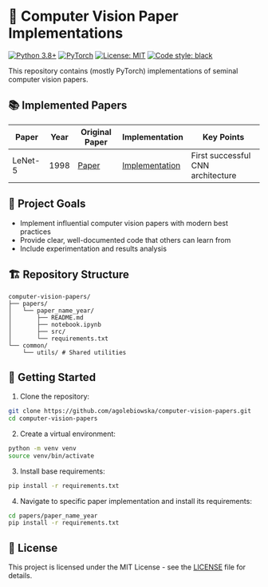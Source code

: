 # 📸 Computer Vision Paper Implementations

[![Python 3.8+](https://img.shields.io/badge/python-3.11+-blue.svg)](https://www.python.org/downloads/)
[![PyTorch](https://img.shields.io/badge/PyTorch-2.0%2B-EE4C2C.svg)](https://pytorch.org/)
[![License: MIT](https://img.shields.io/badge/license-MIT-green.svg)](https://opensource.org/licenses/MIT)
[![Code style: black](https://img.shields.io/badge/code%20style-black-000000.svg)](https://github.com/psf/black)

This repository contains (mostly PyTorch) implementations of seminal computer vision papers.

## 📚 Implemented Papers

| Paper | Year | Original Paper | Implementation | Key Points |
|-------|------|----------------|----------------|------------|
| LeNet-5 | 1998 | [Paper](http://vision.stanford.edu/cs598_spring07/papers/Lecun98.pdf) | [Implementation](papers/lenet5_1998) | First successful CNN architecture |

## 🎯 Project Goals

- Implement influential computer vision papers with modern best practices
- Provide clear, well-documented code that others can learn from
- Include experimentation and results analysis

## 🏗️ Repository Structure

```
computer-vision-papers/
├── papers/
│   └── paper_name_year/
│       ├── README.md
│       ├── notebook.ipynb
│       ├── src/
│       └── requirements.txt
└── common/
    └── utils/ # Shared utilities
```

## 🚀 Getting Started

1. Clone the repository:
```bash
git clone https://github.com/agolebiowska/computer-vision-papers.git
cd computer-vision-papers
```

2. Create a virtual environment:
```bash
python -m venv venv
source venv/bin/activate
```

3. Install base requirements:
```bash
pip install -r requirements.txt
```

4. Navigate to specific paper implementation and install its requirements:
```bash
cd papers/paper_name_year
pip install -r requirements.txt
```

## 📄 License

This project is licensed under the MIT License - see the [LICENSE](LICENSE) file for details.
